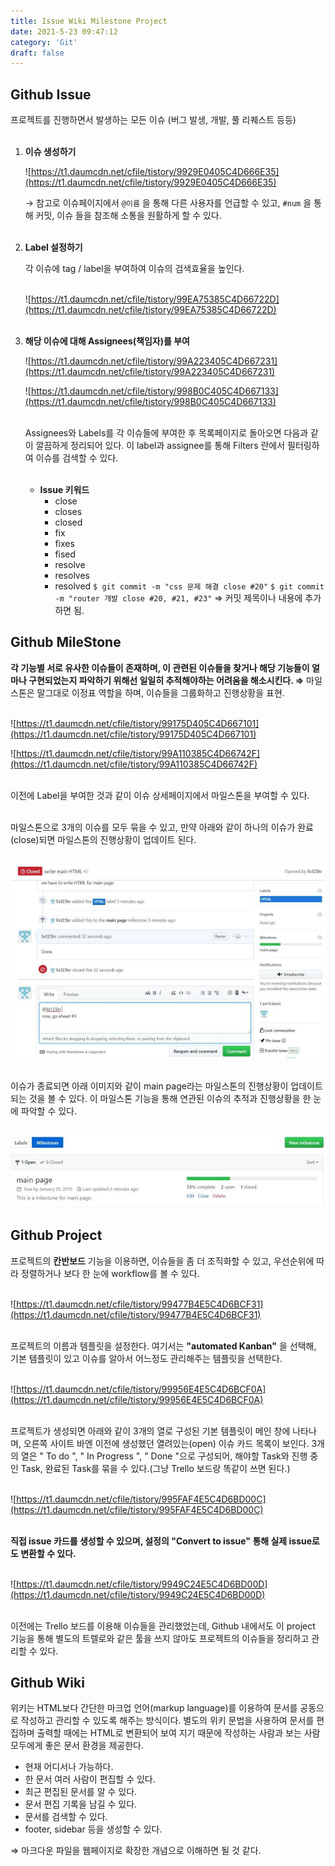 ```yaml
---
title: Issue Wiki Milestone Project
date: 2021-5-23 09:47:12
category: 'Git'
draft: false
---
```


## Github Issue

프로젝트를 진행하면서 발생하는 모든 이슈 (버그 발생, 개발, 풀 리퀘스트 등등)<br/><br/>

1. **이슈 생성하기**

   ![https://t1.daumcdn.net/cfile/tistory/9929E0405C4D666E35](https://t1.daumcdn.net/cfile/tistory/9929E0405C4D666E35)

   → 참고로 이슈페이지에서 `@이름` 을 통해 다른 사용자를 언급할 수 있고, `#num` 을 통해 커밋, 이슈 들을 참조해 소통을 원활하게 할 수 있다.<br/><br/>

2. **Label 설정하기**

   각 이슈에 tag / label을 부여하여 이슈의 검색효율을 높인다.<br/><br/>

   ![https://t1.daumcdn.net/cfile/tistory/99EA75385C4D66722D](https://t1.daumcdn.net/cfile/tistory/99EA75385C4D66722D)<br/><br/>

3. **해당 이슈에 대해 Assignees(책임자)를 부여**

   ![https://t1.daumcdn.net/cfile/tistory/99A223405C4D667231](https://t1.daumcdn.net/cfile/tistory/99A223405C4D667231)

   ![https://t1.daumcdn.net/cfile/tistory/998B0C405C4D667133](https://t1.daumcdn.net/cfile/tistory/998B0C405C4D667133)<br/><br/>

   Assignees와 Labels를 각 이슈들에 부여한 후 목록페이지로 돌아오면 다음과 같이 깔끔하게 정리되어 있다. 이 label과 assignee를 통해 Filters 란에서 필터링하여 이슈를 검색할 수 있다.<br/><br/>

   - **Issue 키워드**
     - close
     - closes
     - closed
     - fix
     - fixes
     - fised
     - resolve
     - resolves
     - resolved
       `$ git commit -m "css 문제 해결 close #20"`
       `$ git commit -m "router 개발 close #20, #21, #23"`
       ⇒ 커밋 제목이나 내용에 추가하면 됨.

## Github MileStone

**각 기능별 서로 유사한 이슈들이 존재하며, 이 관련된 이슈들을 찾거나 해당 기능들이 얼마나 구현되었는지 파악하기 위해선 일일히 추적해야하는 어려움을 해소시킨다. ⇒** 마일스톤은 말그대로 이정표 역할을 하며, 이슈들을 그룹화하고 진행상황을 표현.<br/><br/>

![https://t1.daumcdn.net/cfile/tistory/99175D405C4D667101](https://t1.daumcdn.net/cfile/tistory/99175D405C4D667101)

![https://t1.daumcdn.net/cfile/tistory/99A110385C4D66742F](https://t1.daumcdn.net/cfile/tistory/99A110385C4D66742F)<br/><br/>

이전에 Label을 부여한 것과 같이 이슈 상세페이지에서 마일스톤을 부여할 수 있다.<br/><br/>

마일스톤으로 3개의 이슈를 모두 묶을 수 있고, 만약 아래와 같이 하나의 이슈가 완료(close)되면 마일스톤의 진행상황이 업데이트 된다.<br/><br/>

![](./images/issue_wiki/1.png)<br/><br/>

이슈가 종료되면 아래 이미지와 같이 main page라는 마일스톤의 진행상황이 업데이트 되는 것을 볼 수 있다. 이 마일스톤 기능을 통해 연관된 이슈의 추적과 진행상황을 한 눈에 파악할 수 있다.<br/><br/>

![](./images/issue_wiki/2.png)

## Github Project

프로젝트의 **칸반보드** 기능을 이용하면, 이슈들을 좀 더 조직화할 수 있고, 우선순위에 따라 정렬하거나 보다 한 눈에 workflow를 볼 수 있다.<br/><br/>

![https://t1.daumcdn.net/cfile/tistory/99477B4E5C4D6BCF31](https://t1.daumcdn.net/cfile/tistory/99477B4E5C4D6BCF31)<br/><br/>

프로젝트의 이름과 템플릿을 설정한다. 여기서는
**"automated Kanban"**
을 선택해, 기본 템플릿이 있고 이슈를 알아서 어느정도 관리해주는 템플릿을 선택한다.<br/><br/>

![https://t1.daumcdn.net/cfile/tistory/99956E4E5C4D6BCF0A](https://t1.daumcdn.net/cfile/tistory/99956E4E5C4D6BCF0A)<br/><br/>

프로젝트가 생성되면 아래와 같이 3개의 열로 구성된 기본 템플릿이 메인 창에 나타나며, 오른쪽 사이트 바엔 이전에 생성했던 열려있는(open) 이슈 카드 목록이 보인다. 3개의 열은 " To do ", " In Progress ", " Done "으로 구성되어, 해야할 Task와 진행 중인 Task, 완료된 Task를 묶을 수 있다.(그냥 Trello 보드랑 똑같이 쓰면 된다.)<br/><br/>

![https://t1.daumcdn.net/cfile/tistory/995FAF4E5C4D6BD00C](https://t1.daumcdn.net/cfile/tistory/995FAF4E5C4D6BD00C)<br/><br/>

**직접 issue 카드를 생성할 수 있으며, 설정의 "Convert to issue" 통해 실제 issue로도 변환할 수 있다.**<br/><br/>

![https://t1.daumcdn.net/cfile/tistory/9949C24E5C4D6BD00D](https://t1.daumcdn.net/cfile/tistory/9949C24E5C4D6BD00D)<br/><br/>

이전에는 Trello 보드를 이용해 이슈들을 관리했었는데, Github 내에서도 이 project 기능을 통해 별도의 트렐로와 같은 툴을 쓰지 않아도 프로젝트의 이슈들을 정리하고 관리할 수 있다.

## Github Wiki

위키는 HTML보다 간단한 마크업 언어(markup language)를 이용하여 문서를 공동으로 작성하고 관리할 수 있도록 해주는 방식이다. 별도의 위키 문법을 사용하여 문서를 편집하며 출력할 때에는 HTML로 변환되어 보여 지기 때문에 작성하는 사람과 보는 사람 모두에게 좋은 문서 환경을 제공한다.

- 현재 어디서나 가능하다.
- 한 문서 여러 사람이 편집할 수 있다.
- 최근 편집된 문서를 알 수 있다.
- 문서 편집 기록을 남길 수 있다.
- 문서를 검색할 수 있다.
- footer, sidebar 등을 생성할 수 있다.

⇒ 마크다운 파일을 웹페이지로 확장한 개념으로 이해하면 될 것 같다.
